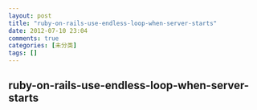 ```yaml
---
layout: post
title: "ruby-on-rails-use-endless-loop-when-server-starts"
date: 2012-07-10 23:04
comments: true
categories: [未分类]
tags: []
---
```

## ruby-on-rails-use-endless-loop-when-server-starts
